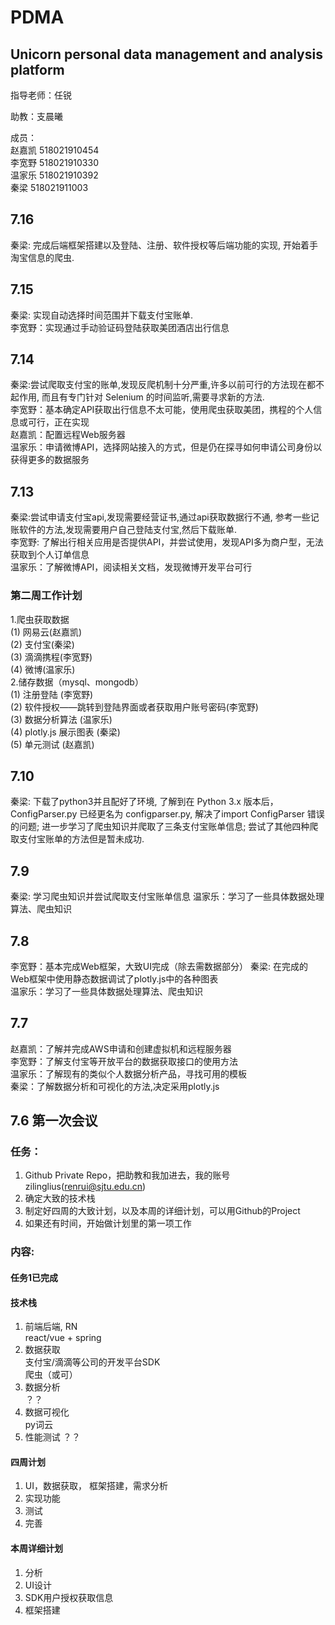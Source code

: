 # PDMA
## Unicorn personal data management and analysis platform

指导老师：任锐  

助教：支晨曦  

成员：  
      赵嘉凯 518021910454  
      李宽野 518021910330  
      温家乐 518021910392  
      秦梁 518021911003
## 7.16
秦梁: 完成后端框架搭建以及登陆、注册、软件授权等后端功能的实现, 开始着手淘宝信息的爬虫.

## 7.15
秦梁: 实现自动选择时间范围并下载支付宝账单.  
李宽野：实现通过手动验证码登陆获取美团酒店出行信息  

## 7.14
秦梁:尝试爬取支付宝的账单,发现反爬机制十分严重,许多以前可行的方法现在都不起作用, 而且有专门针对 Selenium 的时间监听,需要寻求新的方法.  
李宽野：基本确定API获取出行信息不太可能，使用爬虫获取美团，携程的个人信息或可行，正在实现  
赵嘉凯：配置远程Web服务器   
温家乐：申请微博API，选择网站接入的方式，但是仍在探寻如何申请公司身份以获得更多的数据服务

## 7.13
秦梁:尝试申请支付宝api,发现需要经营证书,通过api获取数据行不通, 参考一些记账软件的方法,发现需要用户自己登陆支付宝,然后下载账单.  
李宽野: 了解出行相关应用是否提供API，并尝试使用，发现API多为商户型，无法获取到个人订单信息   
温家乐：了解微博API，阅读相关文档，发现微博开发平台可行

### 第二周工作计划
1.爬虫获取数据  
      (1) 网易云(赵嘉凯)  
      (2) 支付宝(秦梁)  
      (3) 滴滴携程(李宽野)  
      (4) 微博(温家乐)  
2.储存数据（mysql、mongodb）  
      (1) 注册登陆 (李宽野)  
      (2) 软件授权——跳转到登陆界面或者获取用户账号密码(李宽野)  
      (3) 数据分析算法 (温家乐)  
      (4) plotly.js 展示图表 (秦梁)  
      (5) 单元测试 (赵嘉凯)  

## 7.10
秦梁: 下载了python3并且配好了环境, 了解到在 Python 3.x 版本后，ConfigParser.py 已经更名为 configparser.py, 解决了import ConfigParser 错误的问题; 进一步学习了爬虫知识并爬取了三条支付宝账单信息; 尝试了其他四种爬取支付宝账单的方法但是暂未成功.

## 7.9
秦梁: 学习爬虫知识并尝试爬取支付宝账单信息 
温家乐：学习了一些具体数据处理算法、爬虫知识

## 7.8
李宽野：基本完成Web框架，大致UI完成（除去需数据部分） 
秦梁: 在完成的Web框架中使用静态数据调试了plotly.js中的各种图表  
温家乐：学习了一些具体数据处理算法、爬虫知识

## 7.7 
赵嘉凯：了解并完成AWS申请和创建虚拟机和远程服务器  
李宽野：了解支付宝等开放平台的数据获取接口的使用方法  
温家乐：了解现有的类似个人数据分析产品，寻找可用的模板  
秦梁：了解数据分析和可视化的方法,决定采用plotly.js

## 7.6 第一次会议

### 任务：
1. Github Private Repo，把助教和我加进去，我的账号zilinglius(renrui@sjtu.edu.cn)
2. 确定大致的技术栈
3. 制定好四周的大致计划，以及本周的详细计划，可以用Github的Project
4. 如果还有时间，开始做计划里的第一项工作

### 内容:
#### 任务1已完成  
#### 技术栈
1. 前端后端, RN  
   react/vue + spring
2. 数据获取  
   支付宝/滴滴等公司的开发平台SDK  
   爬虫（或可）
3. 数据分析  
   ？？
4. 数据可视化  
   py词云
5. 性能测试 
   ？？ 
#### 四周计划
1. UI，数据获取， 框架搭建，需求分析
2. 实现功能
3. 测试
4. 完善
####   本周详细计划
1. 分析
2. UI设计
3. SDK用户授权获取信息
4. 框架搭建
